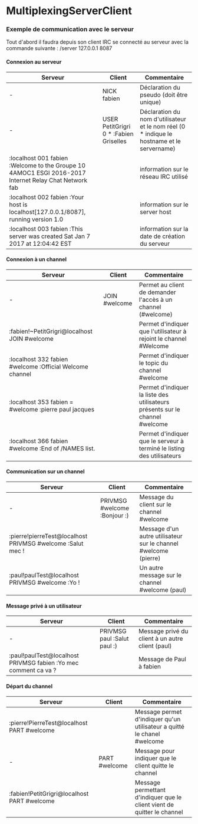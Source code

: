 # MultiplexingServerClient

### Exemple de communication avec le serveur

Tout d'abord il faudra depuis son client IRC se connecté au serveur avec la commande suivante : /server 127.0.0.1 8087

#### Connexion au serveur

Serveur | Client | Commentaire
--- | ---  | ---
- | NICK fabien  | Déclaration du pseudo (doit être unique)
- | USER PetitGrigri 0 * :Fabien Griselles  | Déclaration du nom d'utilisateur et le nom réel (0 * indique le hostname et le servername)
:localhost 001 fabien :Welcome to the Groupe 10 4AMOC1 ESGI 2016-2017 Internet Relay Chat Network fab | | information sur le réseau IRC utilisé
:localhost 002 fabien :Your host is localhost[127.0.0.1/8087], running version 1.0 | | information sur le server host
:localhost 003 fabien :This server was created Sat Jan 7 2017 at 12:04:42 EST | | information sur la date de création du serveur


#### Connexion à un channel

 Serveur | Client | Commentaire
 --- | ---  | ---
- |  JOIN #welcome | Permet au client de demander l'accès à un channel (#welcome)
:fabien!~PetitGrigri@localhost JOIN #welcome | | Permet d'indiquer que l'utilisateur à rejoint le channel #Welcome
:localhost 332 fabien #welcome :Official Welcome channel | | Permet d'indiquer le topic du channel #welcome
:localhost 353 fabien = #welcome :pierre paul jacques | | Permet d'indiquer la liste des utilisateurs présents sur le channel #welcome
:localhost 366 fabien #welcome :End of /NAMES list. | |  Permet d'indiquer que le serveur à terminé le listing des utilisateurs

 #### Communication sur un channel

 Serveur | Client | Commentaire
 --- | ---  | ---
- | PRIVMSG #welcome :Bonjour :) | Message du client sur le channel #welcome
:pierre!pierreTest@localhost PRIVMSG #welcome :Salut mec ! | | Message d'un autre utilisateur sur le channel #welcome (pierre)
:paul!paulTest@localhost PRIVMSG #welcome :Yo ! | | Un autre message sur le channel #welcome (paul)

#### Message privé à un utilisateur
Serveur | Client | Commentaire
--- | ---  | ---
- | PRIVMSG paul :Salut paul :)|Message privé du client à un autre client (paul)
:paul!paulTest@localhost PRIVMSG fabien :Yo mec comment ca va ?  | | Message de Paul à fabien

#### Départ du channel
Serveur | Client | Commentaire
--- | ---  | ---
:pierre!PierreTest@localhost PART #welcome| | Message permet d'indiquer qu'un utilisateur a quitté le chanel #welcome
- | PART #welcome | Message pour indiquer que le client quitte le channel
:fabien!PetitGrigri@localhost PART #welcome | | Message permettant d'indiquer que le client vient de quitter le channel
